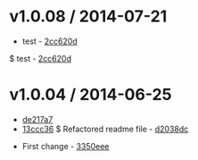 v1.0.08 / 2014-07-21
==================

  * test - [2cc620d](https://github.com/CATechnologies/teambox-frontend/commit/2cc620d) 

  $ test - [2cc620d](https://github.com/CATechnologies/teambox-frontend/commit/2cc620d) 



v1.0.04 / 2014-06-25
==================

  - [de217a7](https://github.com/CATechnologies/release-test/commit/de217a7)
  - [13ccc36](https://github.com/CATechnologies/release-test/commit/13ccc36)
  $ Refactored readme file - [d2038dc](https://github.com/CATechnologies/release-test/commit/d2038dc)
  * First change - [3350eee](https://github.com/CATechnologies/release-test/commit/3350eee)


 